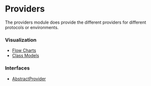 # Providers

The providers module does provide the different providers for different protocols or environments.

### Visualization

- [Flow Charts]()
- [Class Models]()

### Interfaces

- [AbstractProvider]()
